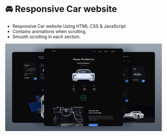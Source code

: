 # 🚘 Responsive Car website

- Responsive Car website Using HTML CSS & JavaScript
- Contains animations when scrolling.
- Smooth scrolling in each section.

![preview img](/preview.png)
